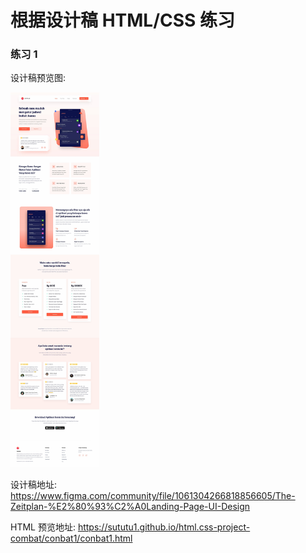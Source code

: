 # 根据设计稿 HTML/CSS 练习

### 练习 1

设计稿预览图: 

<img src="./conbat1/conbat1.jpg" height="600px" >


设计稿地址: https://www.figma.com/community/file/1061304266818856605/The-Zeitplan-%E2%80%93%C2%A0Landing-Page-UI-Design



HTML 预览地址: https://sututu1.github.io/html.css-project-combat/conbat1/conbat1.html





















